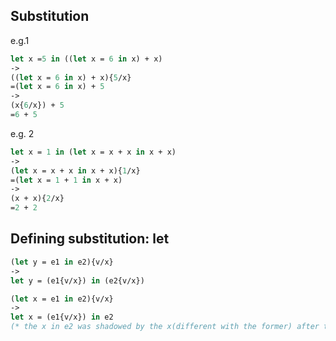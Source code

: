 ## Substitution

e.g.1 

```ocaml
let x =5 in ((let x = 6 in x) + x)
->
((let x = 6 in x) + x){5/x}
=(let x = 6 in x) + 5
->
(x{6/x}) + 5
=6 + 5
```

e.g. 2

```ocaml
let x = 1 in (let x = x + x in x + x)
->
(let x = x + x in x + x){1/x}
=(let x = 1 + 1 in x + x)
->
(x + x){2/x}
=2 + 2
```

## Defining substitution: let

```ocaml
(let y = e1 in e2){v/x}
->
let y = (e1{v/x}) in (e2{v/x})

(let x = e1 in e2){v/x}
->
let x = (e1{v/x}) in e2
(* the x in e2 was shadowed by the x(different with the former) after the let *)
```